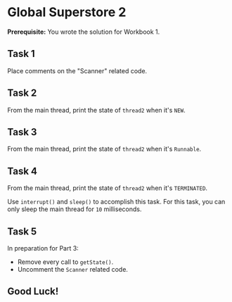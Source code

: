 # Global Superstore 2

**Prerequisite:** You wrote the solution for Workbook 1.


## Task 1

Place comments on the "Scanner" related code.

## Task 2

From the main thread, print the state of `thread2` when it's `NEW`.

## Task 3

From the main thread, print the state of `thread2` when it's `Runnable`.

## Task 4

From the main thread, print the state of `thread2` when it's `TERMINATED`.

Use `interrupt()` and `sleep()` to accomplish this task. For this task, you can only sleep the main thread for `10` milliseconds.

## Task 5

In preparation for Part 3:
 - Remove every call to `getState()`. 
 - Uncomment the `Scanner` related code.

## Good Luck!
